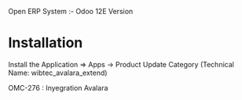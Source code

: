 Open ERP System :- Odoo 12E Version 

Installation 
============
Install the Application => Apps -> Product Update Category (Technical Name: wibtec_avalara_extend)

OMC-276 : Inyegration Avalara